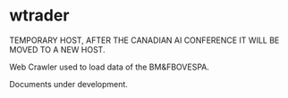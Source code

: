 # wtrader

TEMPORARY HOST, AFTER THE CANADIAN AI CONFERENCE IT WILL BE MOVED TO A NEW HOST.

Web Crawler used to load data of the BM&amp;FBOVESPA.

Documents under development.
